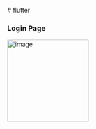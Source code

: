
#   f l u t t e r 

### Login Page

<img width="187" alt="image" src="https://github.com/shag-limam/flag_rim/assets/84734216/7b819c74-f7a4-4b0b-9255-62d786a6b5c5"> 
 
